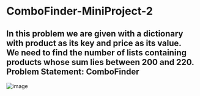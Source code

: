 # ComboFinder-MiniProject-2
<h2> In this problem we are given with a dictionary with product as its key and price as its value.<br>
We need to find the number of lists containing products whose sum lies between 200 and 220.<br>
Problem Statement: ComboFinder </h2>

![image](https://github.com/Sangeet96/ComboFinder-MiniProject-2/assets/135730503/37467474-1606-447e-92bc-d60c3ed513a0)

